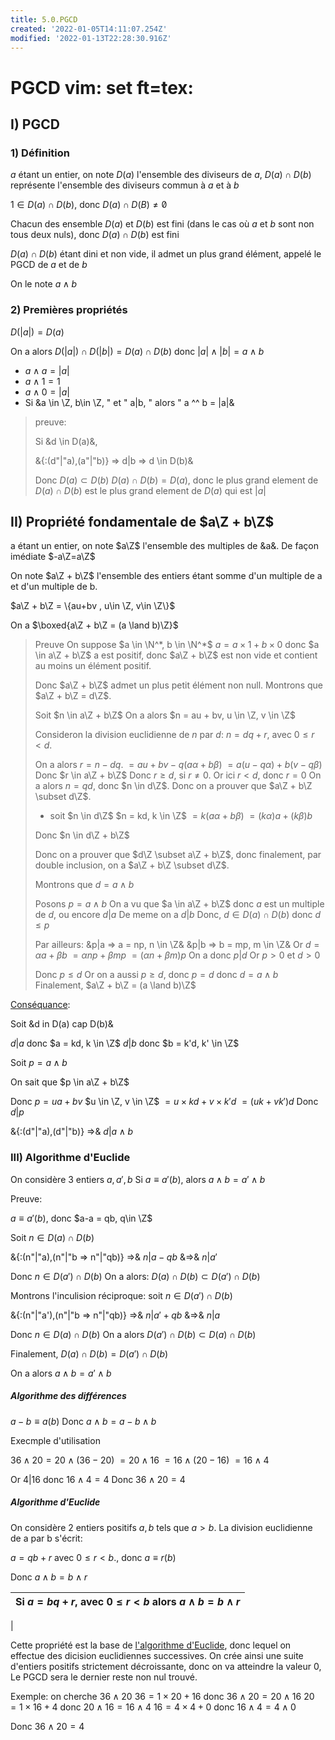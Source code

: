 ```yaml
---
title: 5.0.PGCD
created: '2022-01-05T14:11:07.254Z'
modified: '2022-01-13T22:28:30.916Z'
---
```


# PGCD vim: set ft=tex:

## I) PGCD

### 1) Définition

$a$ étant un entier, on note $D(a)$ l'ensemble des diviseurs de $a$, $D(a) \cap D(b)$ représente l'ensemble des diviseurs commun à $a$ et à $b$

$1 \in D(a) \cap D(b)$, donc $D(a) \cap D(B) \neq \not 0$

Chacun des ensemble $D(a)$ et $D(b)$ est fini (dans le cas où $a$ et $b$ sont non tous deux nuls), donc $D(a) \cap D(b)$ est fini

$D(a) \cap D(b)$ étant dini et non vide, il admet un plus grand élément, appelé le PGCD de $a$ et de $b$

On le note $a \land b$

### 2) Premières propriétés

$D(|a|) = D(a)$

On a alors $D(|a|) \cap D(|b|) = D(a) \cap D(b)$ donc $|a| \land |b| = a \land b$

- $a \land a = |a|$
- $a \land 1 = 1$
- $a \land 0 = |a|$
- Si &a \in \Z, b\in \Z, " et " a|b, " alors " a ^^ b = |a|& 

> preuve: 
>
> Si &d \in D(a)&,
>
> &{:(d"|"a),(a"|"b)} => d|b => d \in D(b)&
>
> Donc $D(a) \subset D(b)$
> $D(a) \cap D(b) = D(a)$, donc le plus grand element de $D(a) \cap D(b)$ est le plus grand element de $D(a)$ qui est $|a|$

## II) Propriété fondamentale de $a\Z + b\Z$

a étant un entier, on note $a\Z$ l'ensemble des multiples de &a&. De façon imédiate $-a\Z=a\Z$

On note $a\Z + b\Z$ l'ensemble des entiers étant somme d'un multiple de a et d'un multiple de b.

$a\Z + b\Z = \{au+bv , u\in \Z, v\in \Z\}$

On a $\boxed{a\Z + b\Z = (a \land b)\Z}$

> Preuve
> On suppose $a \in \N^*, b \in \N^*$
> $a = a\times1 + b\times0$ donc
> $a \in a\Z + b\Z$
> a est positif, donc $a\Z + b\Z$
> est non vide et contient au moins un élément positif.
>
> Donc $a\Z + b\Z$ admet un plus petit élément non null.
> Montrons que $a\Z + b\Z = d\Z$.
>
> Soit $n \in a\Z + b\Z$
> On a alors $n = au + bv, u \in \Z, v \in \Z$
>
> Consideron la division euclidienne de $n$ par $d$: $n = dq + r$, avec $0 \leq r < d$.
>
> On a alors 
> $r = n - dq$.
> $= au + bv -q(a\alpha + b\beta)$
> $= a(u-q\alpha) + b(v-q\beta)$
> Donc $r \in a\Z + b\Z$
> Donc $r \geq d$, si $r \neq 0$.
> Or ici $r < d$, donc $r = 0$
> On a alors $n = qd$, donc $n \in d\Z$.
> Donc on a prouver que $a\Z + b\Z \subset d\Z$.
>
> * soit $n \in d\Z$
> $n = kd, k \in \Z$
> $= k(a\alpha + b\beta)$
> $= (k\alpha)a + (k\beta)b$
>
> Donc $n \in d\Z + b\Z$
>
> Donc on a prouver que $d\Z \subset a\Z + b\Z$, donc finalement, par double inclusion, on a $a\Z + b\Z \subset d\Z$.
>
> Montrons que $d = a \land b$
>
> Posons $p = a \land b$
> On a vu que $a \in a\Z + b\Z$
> donc $a$ est un multiple de $d$, ou encore $d | a$
> De meme on a $d | b$
> Donc, $d \in D(a) \cap D(b)$
> donc $d \leq p$
>
> Par ailleurs:
> &p|a => a = np, n \in \Z&
> &p|b => b = mp, m \in \Z&
> Or $d = \alpha a + \beta b$
> $=\alpha np + \beta mp$
> $=(\alpha n + \beta m)p$
> On a  donc $p | d$
> Or $p > 0$ et $d > 0$
>
> Donc $p \leq d$
> Or on a aussi $p \geq d$, donc $p=d$ donc $d = a \land b$
> Finalement, $a\Z + b\Z = (a \land b)\Z$

<u>Conséquance</u>:

Soit &d in D(a) cap D(b)&

$d | a$ donc $a = kd, k \in \Z$
$d | b$ donc $b = k'd, k' \in \Z$

Soit $p = a \land b$

On sait que $p \in a\Z + b\Z$

Donc $p = ua + bv$  $u \in \Z, v \in \Z$
$= u×kd + v×k'd$
$= (uk + vk')d$
Donc $d|p$

&{:(d"|"a),(d"|"b)} =>& $d|a \land b$

### III) Algorithme d'Euclide

On considère 3 entiers $a, a', b$
Si $a \equiv a'(b)$, alors $a\land b = a' \land b$

Preuve:

$a \equiv a'(b)$, donc $a-a = qb, q\in \Z$

Soit $n \in D(a) \cap D(b)$

&{:(n"|"a),(n"|"b => n"|"qb)} =>& $n|a-qb$ &=>& $n|a'$

Donc $n \in D(a') \cap D(b)$
On a alors: $D(a) \cap D(b) \subset D(a') \cap D(b)$

Montrons l'inculision réciproque:
soit $n \in D(a') \cap D(b)$



&{:(n"|"a'),(n"|"b => n"|"qb)} =>& $n|a'+qb$ &=>& $n|a$

Donc $n \in D(a) \cap D(b)$
On a alors $D(a') \cap D(b) \subset D(a) \cap D(b)$

Finalement, $D(a) \cap D(b) = D(a') \cap D(b)$

On a alors $a \land b = a' \land b$

##### Algorithme des différences

$a-b \equiv a(b)$
Donc $a \land b = a-b \land b$

Execmple d'utilisation

$36 \land 20 = 20 \land (36-20)$
$=20 \land 16$
$=16 \land (20-16)$
$=16 \land 4$

Or $4 | 16$ donc $16 \land 4 = 4$
Donc $36 \land 20 = 4$

##### Algorithme d'Euclide

On considère 2 entiers positifs $a, b$ tels que $a > b$. La division euclidienne de a par b s'écrit:

$a = qb + r$ avec $0 \leq r < b$., donc $a \equiv r(b)$


Donc $a \land b = b \land r$


| Si $a = bq+r$, avec $0 \leq r < b$ alors $a \land b = b \land r$
|----
|

Cette propriété est la base de <u>l'algorithme d'Euclide</u>, donc lequel on effectue des dicision euclidiennes successives.
On crée ainsi une suite d'entiers positifs strictement décroissante, donc on va atteindre la valeur 0, Le PGCD sera le dernier reste non nul trouvé.

Exemple:
on cherche $36 \land 20$
$36 = 1×20 + 16$ donc $36 \land 20 = 20 \land 16$
$20 = 1×16 + 4$ donc $20 \land 16 = 16 \land 4$
$16 = 4×4 + 0$ donc $16 \land 4 = 4 \land 0$

Donc $36 \land 20 = 4$



